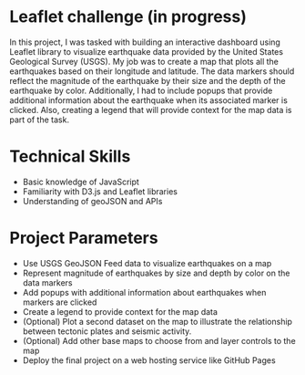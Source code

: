 # Leaflet challenge (in progress)
In this project, I was tasked with building an interactive dashboard using Leaflet library to visualize earthquake data provided by the United States Geological Survey (USGS). My job was to create a map that plots all the earthquakes based on their longitude and latitude. The data markers should reflect the magnitude of the earthquake by their size and the depth of the earthquake by color. Additionally, I had to include popups that provide additional information about the earthquake when its associated marker is clicked. Also, creating a legend that will provide context for the map data is part of the task.

# Technical Skills
- Basic knowledge of JavaScript
- Familiarity with D3.js and Leaflet libraries
- Understanding of geoJSON and APIs

# Project Parameters
- Use USGS GeoJSON Feed data to visualize earthquakes on a map
- Represent magnitude of earthquakes by size and depth by color on the data markers
- Add popups with additional information about earthquakes when markers are clicked
- Create a legend to provide context for the map data
- (Optional) Plot a second dataset on the map to illustrate the relationship between tectonic plates and seismic activity.
- (Optional) Add other base maps to choose from and layer controls to the map
- Deploy the final project on a web hosting service like GitHub Pages
